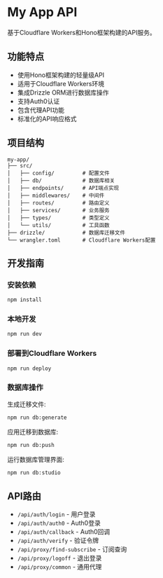 # My App API

基于Cloudflare Workers和Hono框架构建的API服务。

## 功能特点

- 使用Hono框架构建的轻量级API
- 适用于Cloudflare Workers环境
- 集成Drizzle ORM进行数据库操作
- 支持Auth0认证
- 包含代理API功能
- 标准化的API响应格式

## 项目结构

```
my-app/
├── src/
│   ├── config/         # 配置文件
│   ├── db/             # 数据库相关
│   ├── endpoints/      # API端点实现
│   ├── middlewares/    # 中间件
│   ├── routes/         # 路由定义
│   ├── services/       # 业务服务
│   ├── types/          # 类型定义
│   └── utils/          # 工具函数
├── drizzle/            # 数据库迁移文件
└── wrangler.toml       # Cloudflare Workers配置
```

## 开发指南

### 安装依赖

```bash
npm install
```

### 本地开发

```bash
npm run dev
```

### 部署到Cloudflare Workers

```bash
npm run deploy
```

### 数据库操作

生成迁移文件:
```bash
npm run db:generate
```

应用迁移到数据库:
```bash
npm run db:push
```

运行数据库管理界面:
```bash
npm run db:studio
```

## API路由

- `/api/auth/login` - 用户登录
- `/api/auth/auth0` - Auth0登录
- `/api/auth/callback` - Auth0回调
- `/api/auth/verify` - 验证令牌
- `/api/proxy/find-subscribe` - 订阅查询
- `/api/proxy/logoff` - 退出登录
- `/api/proxy/common` - 通用代理
